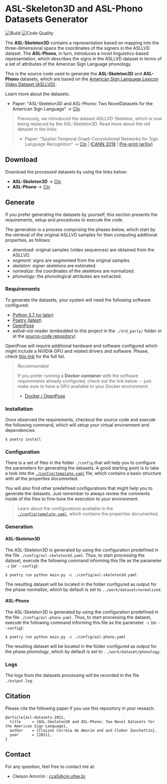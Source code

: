# **ASL-Skeleton3D** and **ASL-Phono** Datasets Generator

![Build](https://github.com/amorim-cleison/asllvd-skeleton-creator/workflows/Build/badge.svg)
![Code Quality](https://github.com/amorim-cleison/asllvd-skeleton-creator/workflows/Code%20Quality/badge.svg)

The **ASL-Skeleton3D** contains a representation based on mapping  into  the  three-dimensional  space  the  coordinates  of the  signers  in  the  ASLLVD  dataset. The **ASL-Phono**, in turn, introduces a novel linguistics-based representation,  which  describes  the  signs  in  the  ASLLVD  dataset in terms of a set of attributes of the American Sign Language phonology.

This is the source code used to generate the **ASL-Skeleton3D** and **ASL-Phono** datasets, which are based on the [American Sign Language Lexicon Video Dataset (ASLLVD)](http://www.bu.edu/asllrp/av/dai-asllvd.html).

Learn more about the datasets:

- Paper: "ASL-Skeleton3D and ASL-Phono: Two NovelDatasets for the American Sign Language" ->
 [CIn](http://www.cin.ufpe.br/~cca5/asl-datasets/paper)

> Previously, we introduced the dataset ASLLVD-Skeleton, which is now being replaced by the ASL-Skeleton3D. Read more about the old dataset in the links:
>
>- Paper: "Spatial-Temporal Graph Convolutional Networks for Sign Language Recognition" ->
 [CIn](http://www.cin.ufpe.br/~cca5/asl-datasets/paper)
| [ICANN 2019](https://doi.org/10.1007/978-3-030-30493-5_59)
| [Pre-print (arXiv)](https://arxiv.org/pdf/1901.11164)


## Download

Download the processed datasets by using the links below:

- **ASL-Skeleton3D** -> [CIn](https://www.cin.ufpe.br/~cca5/asl-datasets/download/asl-skeleton3d)
- **ASL-Phono** -> [CIn](https://www.cin.ufpe.br/~cca5/asl-datasets/download/asl-phono)


## Generate

If you prefer generating the datasets by yourself, this section presents the requirements, setup and procedures to execute the code. 

The generation is a process comprising the phases below, which start by the retrieval of the original ASLLVD samples for then computing additional properties, as follows:

- *download*: original samples (video sequences) are obtained from the ASLLVD.
- *segment*: signs are segmented from the original samples.
- *skeleton*: signer skeletons are estimated.
- *normalize*: the coordinates of the skeletons are normalized.
- *phonology*: the phonological attributes are extracted.


### Requirements
To generate the datasets, your system will need the following software configured:
- [Python 3.7 (or later)](https://www.python.org/downloads/)
- [Poetry (latest)](https://python-poetry.org/)
- [OpenPose](https://github.com/CMU-Perceptual-Computing-Lab/openpose)
- asllvd-vid-reader (embedded to this project in the `./3rd_party/` folder or at the [source-code repository](https://github.com/amorim-cleison/asllvd-vid-reader))

OpenPose will require additional hardware and software configured which might include a NVIDIA GPU and related drivers and software. Please, check [this link](https://github.com/CMU-Perceptual-Computing-Lab/openpose/blob/master/doc/installation/0_index.md#operating-systems-requirements-and-dependencies) for the full list.

> *Recommended*
>
> If you prefer running a **Docker container** with the software requirements already configured, check out the link below -- just make sure to have a GPU available to your Docker environment:
> - [Docker / OpenPose](https://hub.docker.com/r/amorimcleison/openpose)


### Installation
Once observed the requirements, checkout the source code and execute the following command, which will setup your virtual environment and dependencies:

```console
$ poetry install
```

### Configuration
There is a set of files in the folder `./config` that will help you to configure the parameters for generating the datasets. A good starting point is to take a look into the [`./config/template.yaml`](config/template.yaml) file, which contains a basic structure with all the properties documented.

You will also find other predefined configurations that might help you to generate the datasets. Just remember to always review the comments inside of the files to fine-tune the execution to your environment.

> Learn about the configurations available in the [`./config/template.yaml`](config/template.yaml), which contains the properties documented.


### Generation

#### **ASL-Skeleton3D**
The ASL-Skeleton3D is generated by using the configuration predefined in the file `./config/asl-skeleton3d.yaml`. 
Thus, to start processing the dataset, execute the following command informing this file as the parameter `-c` (or `--config`):

```console
$ poetry run python main.py -c ./config/asl-skeleton3d.yaml
```

The resulting dataset will be located in the folder configured as output for the phase *normalize*, which by default is set to `../work/dataset/normalized`.


#### **ASL-Phono**
The ASL-Skeleton3D is generated by using the configuration predefined in the file `./config/asl-phono.yaml`.
Thus, to start processing the dataset, execute the following command informing this file as the parameter `-c` (or `--config`):

```console
$ poetry run python main.py -c ./config/asl-phono.yaml
```

The resulting dataset will be located in the folder configured as output for the phase *phonology*, which by default is set to `../work/dataset/phonology`.


### Logs

The logs from the datasets processing will be recorded in the file `./output.log`.


## Citation
Please cite the following paper if you use this repository in your reseach.
```
@article{asl-datasets-2021,
  title     = {ASL-Skeleton3D and ASL-Phono: Two Novel Datasets for the American Sign Language},
  author    = {Cleison Correia de Amorim and and Cleber Zanchettin},
  year      = {2021},
}
```

## Contact
For any question, feel free to contact me at:

- Cleison Amorim  : cca5@cin.ufpe.br

